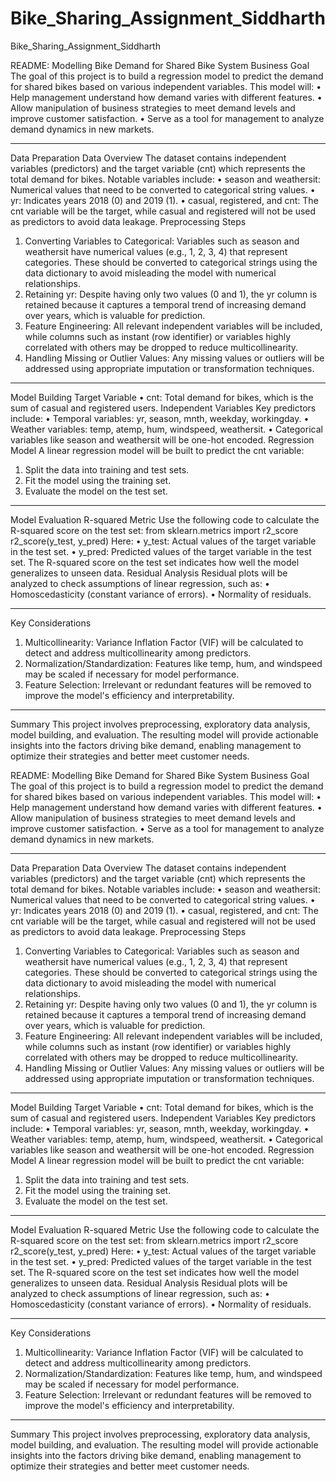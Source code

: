 # Bike_Sharing_Assignment_Siddharth
Bike_Sharing_Assignment_Siddharth

README: Modelling Bike Demand for Shared Bike System
Business Goal
The goal of this project is to build a regression model to predict the demand for shared bikes based on various independent variables. This model will:
•	Help management understand how demand varies with different features.
•	Allow manipulation of business strategies to meet demand levels and improve customer satisfaction.
•	Serve as a tool for management to analyze demand dynamics in new markets.
________________________________________
Data Preparation
Data Overview
The dataset contains independent variables (predictors) and the target variable (cnt) which represents the total demand for bikes. Notable variables include:
•	season and weathersit: Numerical values that need to be converted to categorical string values.
•	yr: Indicates years 2018 (0) and 2019 (1).
•	casual, registered, and cnt: The cnt variable will be the target, while casual and registered will not be used as predictors to avoid data leakage.
Preprocessing Steps
1.	Converting Variables to Categorical: Variables such as season and weathersit have numerical values (e.g., 1, 2, 3, 4) that represent categories. These should be converted to categorical strings using the data dictionary to avoid misleading the model with numerical relationships.
2.	Retaining yr: Despite having only two values (0 and 1), the yr column is retained because it captures a temporal trend of increasing demand over years, which is valuable for prediction.
3.	Feature Engineering: All relevant independent variables will be included, while columns such as instant (row identifier) or variables highly correlated with others may be dropped to reduce multicollinearity.
4.	Handling Missing or Outlier Values: Any missing values or outliers will be addressed using appropriate imputation or transformation techniques.
________________________________________
Model Building
Target Variable
•	cnt: Total demand for bikes, which is the sum of casual and registered users.
Independent Variables
Key predictors include:
•	Temporal variables: yr, season, mnth, weekday, workingday.
•	Weather variables: temp, atemp, hum, windspeed, weathersit.
•	Categorical variables like season and weathersit will be one-hot encoded.
Regression Model
A linear regression model will be built to predict the cnt variable:
1.	Split the data into training and test sets.
2.	Fit the model using the training set.
3.	Evaluate the model on the test set.
________________________________________
Model Evaluation
R-squared Metric
Use the following code to calculate the R-squared score on the test set:
from sklearn.metrics import r2_score
r2_score(y_test, y_pred)
Here:
•	y_test: Actual values of the target variable in the test set.
•	y_pred: Predicted values of the target variable in the test set.
The R-squared score on the test set indicates how well the model generalizes to unseen data.
Residual Analysis
Residual plots will be analyzed to check assumptions of linear regression, such as:
•	Homoscedasticity (constant variance of errors).
•	Normality of residuals.
________________________________________
Key Considerations
1.	Multicollinearity: Variance Inflation Factor (VIF) will be calculated to detect and address multicollinearity among predictors.
2.	Normalization/Standardization: Features like temp, hum, and windspeed may be scaled if necessary for model performance.
3.	Feature Selection: Irrelevant or redundant features will be removed to improve the model's efficiency and interpretability.
________________________________________
Summary
This project involves preprocessing, exploratory data analysis, model building, and evaluation. The resulting model will provide actionable insights into the factors driving bike demand, enabling management to optimize their strategies and better meet customer needs.

README: Modelling Bike Demand for Shared Bike System
Business Goal
The goal of this project is to build a regression model to predict the demand for shared bikes based on various independent variables. This model will:
•	Help management understand how demand varies with different features.
•	Allow manipulation of business strategies to meet demand levels and improve customer satisfaction.
•	Serve as a tool for management to analyze demand dynamics in new markets.
________________________________________
Data Preparation
Data Overview
The dataset contains independent variables (predictors) and the target variable (cnt) which represents the total demand for bikes. Notable variables include:
•	season and weathersit: Numerical values that need to be converted to categorical string values.
•	yr: Indicates years 2018 (0) and 2019 (1).
•	casual, registered, and cnt: The cnt variable will be the target, while casual and registered will not be used as predictors to avoid data leakage.
Preprocessing Steps
1.	Converting Variables to Categorical: Variables such as season and weathersit have numerical values (e.g., 1, 2, 3, 4) that represent categories. These should be converted to categorical strings using the data dictionary to avoid misleading the model with numerical relationships.
2.	Retaining yr: Despite having only two values (0 and 1), the yr column is retained because it captures a temporal trend of increasing demand over years, which is valuable for prediction.
3.	Feature Engineering: All relevant independent variables will be included, while columns such as instant (row identifier) or variables highly correlated with others may be dropped to reduce multicollinearity.
4.	Handling Missing or Outlier Values: Any missing values or outliers will be addressed using appropriate imputation or transformation techniques.
________________________________________
Model Building
Target Variable
•	cnt: Total demand for bikes, which is the sum of casual and registered users.
Independent Variables
Key predictors include:
•	Temporal variables: yr, season, mnth, weekday, workingday.
•	Weather variables: temp, atemp, hum, windspeed, weathersit.
•	Categorical variables like season and weathersit will be one-hot encoded.
Regression Model
A linear regression model will be built to predict the cnt variable:
1.	Split the data into training and test sets.
2.	Fit the model using the training set.
3.	Evaluate the model on the test set.
________________________________________
Model Evaluation
R-squared Metric
Use the following code to calculate the R-squared score on the test set:
from sklearn.metrics import r2_score
r2_score(y_test, y_pred)
Here:
•	y_test: Actual values of the target variable in the test set.
•	y_pred: Predicted values of the target variable in the test set.
The R-squared score on the test set indicates how well the model generalizes to unseen data.
Residual Analysis
Residual plots will be analyzed to check assumptions of linear regression, such as:
•	Homoscedasticity (constant variance of errors).
•	Normality of residuals.
________________________________________
Key Considerations
1.	Multicollinearity: Variance Inflation Factor (VIF) will be calculated to detect and address multicollinearity among predictors.
2.	Normalization/Standardization: Features like temp, hum, and windspeed may be scaled if necessary for model performance.
3.	Feature Selection: Irrelevant or redundant features will be removed to improve the model's efficiency and interpretability.
________________________________________
Summary
This project involves preprocessing, exploratory data analysis, model building, and evaluation. The resulting model will provide actionable insights into the factors driving bike demand, enabling management to optimize their strategies and better meet customer needs.

